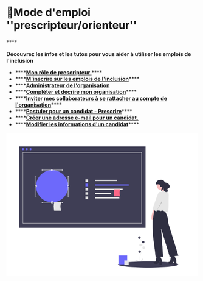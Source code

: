 # 📘Mode d'emploi ''prescripteur/orienteur''

\*\*\*\*

**Découvrez les infos et les tutos pour vous aider à utiliser les emplois de l'inclusion**

* \*\*\*\*[**Mon rôle de prescripteur** ](fonctionnalites-prescripteur.md)\*\*\*\*
* \*\*\*\*[**M'inscrire sur les emplois de l'inclusion**](inscription-prescripteur.md)\*\*\*\*
* \*\*\*\*[**Administrateur de l'organisation**](administrateur-de-lorganisation.md)
* \*\*\*\*[**Compléter et décrire mon organisation**](description-organisation.md)\*\*\*\*
* \*\*\*\*[**Inviter mes collaborateurs à se rattacher au compte de l'organisation**](rattachement-collaborateur-au-compte.md)\*\*\*\*
* \*\*\*\*[**Postuler pour un candidat - Prescrire**](postuler-pour-un-candidat.md)\*\*\*\*
* \*\*\*\*[**Créer une adresse e-mail pour un candidat.**](creation-adresse-mail-candidat.md)
* \*\*\*\*[**Modifier les informations d'un candidat**](modifier-les-informations-dun-candidat.md)\*\*\*\*

![](../.gitbook/assets/capture-de-cran-2020-06-24-a-18.58.52.png)

